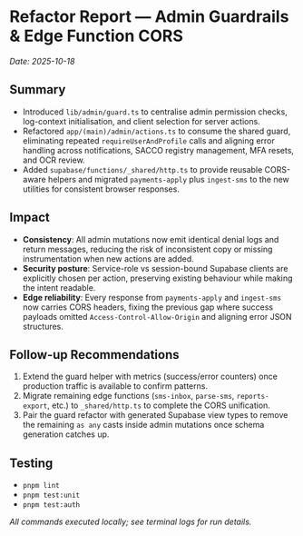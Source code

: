 # Refactor Report — Admin Guardrails & Edge Function CORS

_Date: 2025-10-18_

## Summary

- Introduced `lib/admin/guard.ts` to centralise admin permission checks,
  log-context initialisation, and client selection for server actions.
- Refactored `app/(main)/admin/actions.ts` to consume the shared guard,
  eliminating repeated `requireUserAndProfile` calls and aligning error handling
  across notifications, SACCO registry management, MFA resets, and OCR review.
- Added `supabase/functions/_shared/http.ts` to provide reusable CORS-aware
  helpers and migrated `payments-apply` plus `ingest-sms` to the new utilities
  for consistent browser responses.

## Impact

- **Consistency**: All admin mutations now emit identical denial logs and return
  messages, reducing the risk of inconsistent copy or missing instrumentation
  when new actions are added.
- **Security posture**: Service-role vs session-bound Supabase clients are
  explicitly chosen per action, preserving existing behaviour while making the
  intent readable.
- **Edge reliability**: Every response from `payments-apply` and `ingest-sms`
  now carries CORS headers, fixing the previous gap where success payloads
  omitted `Access-Control-Allow-Origin` and aligning error JSON structures.

## Follow-up Recommendations

1. Extend the guard helper with metrics (success/error counters) once production
   traffic is available to confirm patterns.
2. Migrate remaining edge functions (`sms-inbox`, `parse-sms`, `reports-export`,
   etc.) to `_shared/http.ts` to complete the CORS unification.
3. Pair the guard refactor with generated Supabase view types to remove the
   remaining `as any` casts inside admin mutations once schema generation
   catches up.

## Testing

- `pnpm lint`
- `pnpm test:unit`
- `pnpm test:auth`

_All commands executed locally; see terminal logs for run details._
